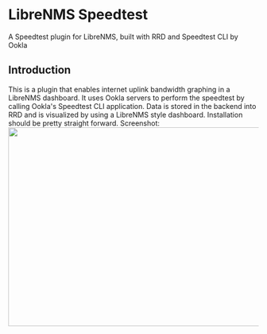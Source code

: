 # LibreNMS Speedtest
A Speedtest plugin for LibreNMS, built with RRD and Speedtest CLI by Ookla

Introduction
------------
This is a plugin that enables internet uplink bandwidth graphing in a LibreNMS dashboard. It uses Ookla servers to perform the speedtest by calling Ookla's Speedtest CLI application. Data is stored in the backend into RRD and is visualized by using a LibreNMS style dashboard.
Installation should be pretty straight forward.
Screenshot:
<img src="https://gitlab.com/jackgreyhat/librenms-speedtest/-/blob/master/images/dashboard-screenshot.png" width="800" height="400"/>



